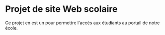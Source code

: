 # Projet de site Web scolaire
Ce projet en est un pour permettre l'accès aux étudiants au portail de notre école.




